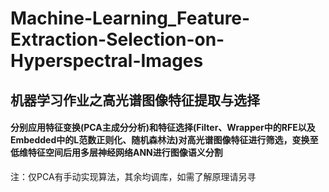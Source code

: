 # Machine-Learning_Feature-Extraction-Selection-on-Hyperspectral-Images

## 机器学习作业之高光谱图像特征提取与选择

#### 分别应用特征变换(PCA主成分分析)和特征选择(Filter、Wrapper中的RFE以及Embedded中的L范数正则化、随机森林法)对高光谱图像特征进行筛选，变换至低维特征空间后用多层神经网络ANN进行图像语义分割

注：仅PCA有手动实现算法，其余均调库，如需了解原理请另寻

